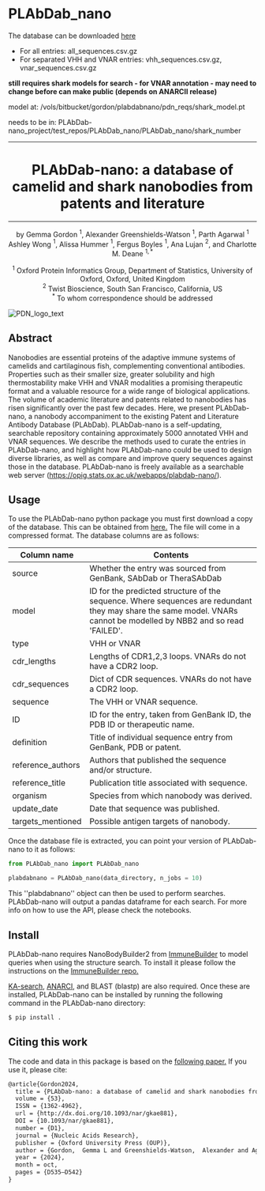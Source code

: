 # PLAbDab_nano

The database can be downloaded <a href="[https://github.com/oxpig/kasearch](https://opig.stats.ox.ac.uk/webapps/plabdab-nano/)">here</a>

- For all entries: all_sequences.csv.gz 
- For separated VHH and VNAR entries: vhh_sequences.csv.gz, vnar_sequences.csv.gz

**still requires shark models for search - for VNAR annotation - may need to change before can make public (depends on ANARCII release)**

model at:
/vols/bitbucket/gordon/plabdabnano/pdn_reqs/shark_model.pt

needs to be in: 
PLAbDab-nano_project/test_repos/PLAbDab_nano/PLAbDab_nano/shark_number


---

<div align="center">    
 
# PLAbDab-nano: a database of camelid and shark nanobodies from patents and literature

---
    
by 
Gemma Gordon $^{1}$, Alexander Greenshields-Watson $^{1}$, Parth Agarwal $^{1}$ Ashley Wong $^{1}$, Alissa Hummer $^{1}$, Fergus Boyles $^{1}$, Ana Lujan $^{2}$, and Charlotte M. Deane $^{1,*}$

$^{1}$ Oxford Protein Informatics Group, Department of Statistics, University of Oxford, Oxford, United Kingdom  
$^{2}$ Twist Bioscience, South San Francisco, California, US  
$^{*}$ To whom correspondence should be addressed  
</div>

![PDN_logo_text](https://github.com/oxpig/PLAbDab_nano/assets/72207136/7631ffb5-251b-4494-979f-9e6527698f8c)

## Abstract
Nanobodies are essential proteins of the adaptive immune systems of camelids and cartilaginous fish, complementing conventional antibodies. Properties such as their smaller size, greater solubility and high thermostability make VHH and VNAR modalities a promising therapeutic format and a valuable resource for a wide range of biological applications. The volume of academic literature and patents related to nanobodies has risen significantly over the past few decades. Here, we present PLAbDab-nano, a nanobody accompaniment to the existing Patent and Literature Antibody Database (PLAbDab). PLAbDab-nano is a self-updating, searchable repository containing approximately 5000 annotated VHH and VNAR sequences. We describe the methods used to curate the entries in PLAbDab-nano, and highlight how PLAbDab-nano could be used to design diverse libraries, as well as compare and improve query sequences against those in the database. PLAbDab-nano is freely available as a searchable web server (https://opig.stats.ox.ac.uk/webapps/plabdab-nano/). 

## Usage

To use the PLAbDab-nano python package you must first download a copy of the database. This can be obtained from  <a href="https://opig.stats.ox.ac.uk/webapps/plabdab-nano/">here.</a> The file will come in a compressed format. The database columns are as follows: 

| Column name       | Contents                                                                                                                                                               |
|-------------------|------------------------------------------------------------------------------------------------------------------------------------------------------------------------|
| source            | Whether the entry was sourced from GenBank, SAbDab or TheraSAbDab                                                                                                      |
| model             | ID for the predicted structure of the sequence.  Where sequences are redundant they may share the same model.  VNARs cannot be modelled by NBB2 and so read 'FAILED'.  |
| type              | VHH or VNAR                                                                                                                                                            |
| cdr_lengths       | Lengths of CDR1,2,3 loops. VNARs do not have a CDR2 loop.                                                                                                              |
| cdr_sequences     | Dict of CDR sequences. VNARs do not have a CDR2 loop.                                                                                                                  |
| sequence          | The VHH or VNAR sequence.                                                                                                                                              |
| ID                | ID for the entry, taken from GenBank ID, the PDB ID or therapeutic name.                                                                                               |
| definition        | Title of individual sequence entry from GenBank, PDB or patent.                                                                                                        |
| reference_authors | Authors that published the sequence and/or structure.                                                                                                                  |
| reference_title   | Publication title associated with sequence.                                                                                                                            |
| organism          | Species from which nanobody was derived.                                                                                                                               |
| update_date       | Date that sequence was published.                                                                                                                                      |
| targets_mentioned | Possible antigen targets of nanobody.                                                                                                                                  |

Once the database file is extracted, you can point your version of PLAbDab-nano to it as follows:

```python
from PLAbDab_nano import PLAbDab_nano

plabdabnano = PLAbDab_nano(data_directory, n_jobs = 10)
```

This ''plabdabnano'' object can then be used to perform searches. PLAbDab-nano will output a pandas dataframe for each search. For more info on how to use the API, please check the notebooks. 

## Install

PLAbDab-nano requires NanoBodyBuilder2 from <a href="https://github.com/oxpig/ImmuneBuilder">ImmuneBuilder</a> to model queries when using the structure search. To install it please follow the instructions on the <a href="https://github.com/oxpig/ImmuneBuilder">ImmuneBuilder repo.</a>

<a href="https://github.com/oxpig/kasearch">KA-search</a>, <a href="https://github.com/oxpig/ANARCI">ANARCI</a>, and BLAST (blastp) are also required. Once these are installed, PLAbDab-nano can be installed by running the following command in the PLAbDab-nano directory:

```bash
$ pip install .
```

## Citing this work

The code and data in this package is based on the <a href="https://doi.org/10.1093/nar/gkae881">following paper.</a> If you use it, please cite:

```tex
@article{Gordon2024,
  title = {PLAbDab-nano: a database of camelid and shark nanobodies from patents and literature},
  volume = {53},
  ISSN = {1362-4962},
  url = {http://dx.doi.org/10.1093/nar/gkae881},
  DOI = {10.1093/nar/gkae881},
  number = {D1},
  journal = {Nucleic Acids Research},
  publisher = {Oxford University Press (OUP)},
  author = {Gordon,  Gemma L and Greenshields-Watson,  Alexander and Agarwal,  Parth and Wong,  Ashley and Boyles,  Fergus and Hummer,  Alissa and Lujan Hernandez,  Ana G and Deane,  Charlotte M},
  year = {2024},
  month = oct,
  pages = {D535–D542}
}
```
